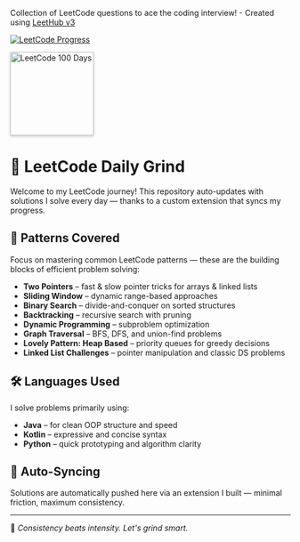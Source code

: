 Collection of LeetCode questions to ace the coding interview! - Created using [LeetHub v3](https://github.com/raphaelheinz/LeetHub-3.0)

[![LeetCode Progress](https://i.postimg.cc/qBjfxs61/image.png)](https://postimg.cc/YjGypm3F)

<img src="https://i.postimg.cc/MKbB80Y5/100-days-leetcode.png" alt="LeetCode 100 Days" width="150" style="box-shadow: 0 2px 5px rgba(0,0,0,0.2);" />

# 🧠 LeetCode Daily Grind

Welcome to my LeetCode journey! This repository auto-updates with solutions I solve every day — thanks to a custom extension that syncs my progress.

## 🧩 Patterns Covered

Focus on mastering common LeetCode patterns — these are the building blocks of efficient problem solving:

- **Two Pointers** – fast & slow pointer tricks for arrays & linked lists  
- **Sliding Window** – dynamic range-based approaches  
- **Binary Search** – divide-and-conquer on sorted structures  
- **Backtracking** – recursive search with pruning  
- **Dynamic Programming** – subproblem optimization  
- **Graph Traversal** – BFS, DFS, and union-find problems  
- **Lovely Pattern: Heap Based** – priority queues for greedy decisions  
- **Linked List Challenges** – pointer manipulation and classic DS problems

## 🛠️ Languages Used

I solve problems primarily using:

- **Java** – for clean OOP structure and speed  
- **Kotlin** – expressive and concise syntax  
- **Python** – quick prototyping and algorithm clarity

## 🚀 Auto-Syncing

Solutions are automatically pushed here via an extension I built — minimal friction, maximum consistency.

---

📌 *Consistency beats intensity. Let's grind smart.*


